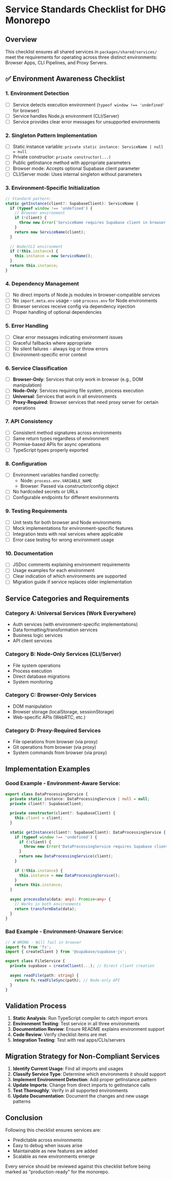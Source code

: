 # Service Standards Checklist for DHG Monorepo

## Overview
This checklist ensures all shared services in `packages/shared/services/` meet the requirements for operating across three distinct environments: Browser Apps, CLI Pipelines, and Proxy Servers.

## ✅ Environment Awareness Checklist

### 1. Environment Detection
- [ ] Service detects execution environment (`typeof window !== 'undefined'` for browser)
- [ ] Service handles Node.js environment (CLI/Server)
- [ ] Service provides clear error messages for unsupported environments

### 2. Singleton Pattern Implementation
- [ ] Static instance variable: `private static instance: ServiceName | null = null`
- [ ] Private constructor: `private constructor(...)`
- [ ] Public getInstance method with appropriate parameters
- [ ] Browser mode: Accepts optional Supabase client parameter
- [ ] CLI/Server mode: Uses internal singleton without parameters

### 3. Environment-Specific Initialization
```typescript
// Standard pattern:
static getInstance(client?: SupabaseClient): ServiceName {
  if (typeof window !== 'undefined') {
    // Browser environment
    if (!client) {
      throw new Error('ServiceName requires Supabase client in browser environment');
    }
    return new ServiceName(client);
  }
  
  // Node/CLI environment
  if (!this.instance) {
    this.instance = new ServiceName();
  }
  return this.instance;
}
```

### 4. Dependency Management
- [ ] No direct imports of Node.js modules in browser-compatible services
- [ ] No `import.meta.env` usage - use `process.env` for Node environments
- [ ] Browser services receive config via dependency injection
- [ ] Proper handling of optional dependencies

### 5. Error Handling
- [ ] Clear error messages indicating environment issues
- [ ] Graceful fallbacks where appropriate
- [ ] No silent failures - always log or throw errors
- [ ] Environment-specific error context

### 6. Service Classification
- [ ] **Browser-Only**: Services that only work in browser (e.g., DOM manipulation)
- [ ] **Node-Only**: Services requiring file system, process execution
- [ ] **Universal**: Services that work in all environments
- [ ] **Proxy-Required**: Browser services that need proxy server for certain operations

### 7. API Consistency
- [ ] Consistent method signatures across environments
- [ ] Same return types regardless of environment
- [ ] Promise-based APIs for async operations
- [ ] TypeScript types properly exported

### 8. Configuration
- [ ] Environment variables handled correctly:
  - Node: `process.env.VARIABLE_NAME`
  - Browser: Passed via constructor/config object
- [ ] No hardcoded secrets or URLs
- [ ] Configurable endpoints for different environments

### 9. Testing Requirements
- [ ] Unit tests for both browser and Node environments
- [ ] Mock implementations for environment-specific features
- [ ] Integration tests with real services where applicable
- [ ] Error case testing for wrong environment usage

### 10. Documentation
- [ ] JSDoc comments explaining environment requirements
- [ ] Usage examples for each environment
- [ ] Clear indication of which environments are supported
- [ ] Migration guide if service replaces older implementation

## Service Categories and Requirements

### Category A: Universal Services (Work Everywhere)
- Auth services (with environment-specific implementations)
- Data formatting/transformation services
- Business logic services
- API client services

### Category B: Node-Only Services (CLI/Server)
- File system operations
- Process execution
- Direct database migrations
- System monitoring

### Category C: Browser-Only Services
- DOM manipulation
- Browser storage (localStorage, sessionStorage)
- Web-specific APIs (WebRTC, etc.)

### Category D: Proxy-Required Services
- File operations from browser (via proxy)
- Git operations from browser (via proxy)
- System commands from browser (via proxy)

## Implementation Examples

### Good Example - Environment-Aware Service:
```typescript
export class DataProcessingService {
  private static instance: DataProcessingService | null = null;
  private client?: SupabaseClient;
  
  private constructor(client?: SupabaseClient) {
    this.client = client;
  }
  
  static getInstance(client?: SupabaseClient): DataProcessingService {
    if (typeof window !== 'undefined') {
      if (!client) {
        throw new Error('DataProcessingService requires Supabase client in browser');
      }
      return new DataProcessingService(client);
    }
    
    if (!this.instance) {
      this.instance = new DataProcessingService();
    }
    return this.instance;
  }
  
  async processData(data: any): Promise<any> {
    // Works in both environments
    return transformData(data);
  }
}
```

### Bad Example - Environment-Unaware Service:
```typescript
// ❌ WRONG - Will fail in browser
import fs from 'fs';
import { createClient } from '@supabase/supabase-js';

export class FileService {
  private supabase = createClient(...); // Direct client creation
  
  async readFile(path: string) {
    return fs.readFileSync(path); // Node-only API
  }
}
```

## Validation Process

1. **Static Analysis**: Run TypeScript compiler to catch import errors
2. **Environment Testing**: Test service in all three environments
3. **Documentation Review**: Ensure README explains environment support
4. **Code Review**: Verify checklist items are met
5. **Integration Testing**: Test with real apps/CLIs/servers

## Migration Strategy for Non-Compliant Services

1. **Identify Current Usage**: Find all imports and usages
2. **Classify Service Type**: Determine which environments it should support
3. **Implement Environment Detection**: Add proper getInstance pattern
4. **Update Imports**: Change from direct imports to getInstance calls
5. **Test Thoroughly**: Verify in all supported environments
6. **Update Documentation**: Document the changes and new usage patterns

## Conclusion

Following this checklist ensures services are:
- Predictable across environments
- Easy to debug when issues arise
- Maintainable as new features are added
- Scalable as new environments emerge

Every service should be reviewed against this checklist before being marked as "production-ready" for the monorepo.